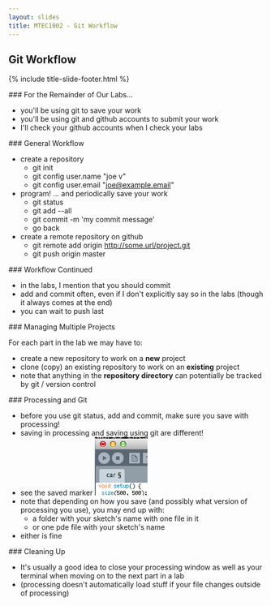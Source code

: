 ```yaml
---
layout: slides
title: MTEC1002 - Git Workflow
---
```


<section markdown="block" class="title-slide">

# Git Workflow

{% include title-slide-footer.html %}
</section>

<section markdown="block">
### For the Remainder of Our Labs...

* you'll be using git to save your work
* you'll be using git and github accounts to submit your work
* I'll check your github accounts when I check your labs
</section>

<section markdown="block">
### General Workflow

* create a repository
	* git init
	* git config user.name "joe v"
	* git config user.email "joe@example.email"
* program!  ... and periodically save your work
	* git status
	* git add --all
	* git commit -m 'my commit message'
	* go back 
* create a remote repository on github
	* git remote add origin http://some.url/project.git
	* git push origin master
</section>

<section markdown="block">
### Workflow Continued

* in the labs, I mention that you should commit
* add and commit often, even if I don't explicitly say so in the labs (though it always comes at the end)
* you can wait to push last
</section>

<section markdown="block">
### Managing Multiple Projects

For each part in the lab we may have to:

* create a new repository to work on a __new__ project
* clone (copy) an existing repository to work on an __existing__ project
* note that anything in the __repository directory__ can potentially be tracked by git / version control
</section>

<section markdown="block">
### Processing and Git

* before you use git status, add and commit, make sure you save with processing!
* saving in processing and saving using git are different!
* see the saved marker
![unsaved](unsaved.png)
* note that depending on how you save (and possibly what version of processing you use), you may end up with:
	* a folder with your sketch's name with one file in it
	* or one pde file with your sketch's name
* either is fine
</section>

<section markdown="block">
### Cleaning Up

* It's usually a good idea to close your processing window as well as your terminal when moving on to the next part in a lab
* (processing doesn't automatically load stuff if your file changes outside of processing)
</section>
